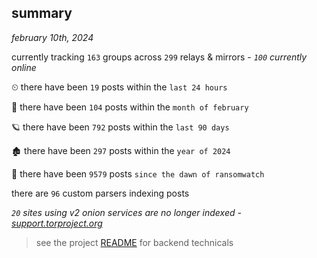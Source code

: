 
## summary
_february 10th, 2024_

currently tracking `163` groups across `299` relays & mirrors - _`100` currently online_

⏲ there have been `19` posts within the `last 24 hours`

🦈 there have been `104` posts within the `month of february`

🪐 there have been `792` posts within the `last 90 days`

🏚 there have been `297` posts within the `year of 2024`

🦕 there have been `9579` posts `since the dawn of ransomwatch`

there are `96` custom parsers indexing posts

_`20` sites using v2 onion services are no longer indexed - [support.torproject.org](https://support.torproject.org/onionservices/v2-deprecation/)_

> see the project [README](https://github.com/joshhighet/ransomwatch#ransomwatch--) for backend technicals
